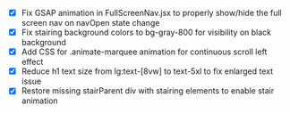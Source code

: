 - [x] Fix GSAP animation in FullScreenNav.jsx to properly show/hide the full screen nav on navOpen state change
- [x] Fix stairing background colors to bg-gray-800 for visibility on black background
- [x] Add CSS for .animate-marquee animation for continuous scroll left effect
- [x] Reduce h1 text size from lg:text-[8vw] to text-5xl to fix enlarged text issue
- [x] Restore missing stairParent div with stairing elements to enable stair animation
